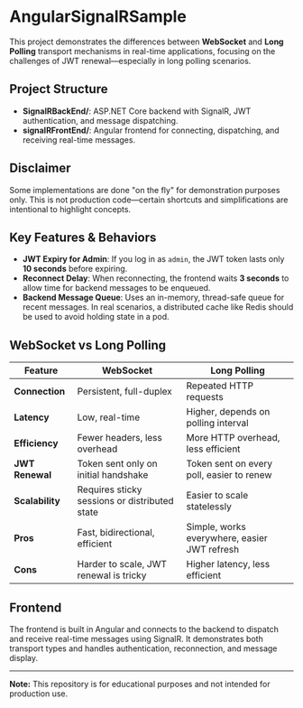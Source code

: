 # AngularSignalRSample

This project demonstrates the differences between **WebSocket** and **Long Polling** transport mechanisms in real-time applications, focusing on the challenges of JWT renewal—especially in long polling scenarios.

## Project Structure

- **SignalRBackEnd/**: ASP.NET Core backend with SignalR, JWT authentication, and message dispatching.
- **signalRFrontEnd/**: Angular frontend for connecting, dispatching, and receiving real-time messages.

## Disclaimer

Some implementations are done "on the fly" for demonstration purposes only. This is not production code—certain shortcuts and simplifications are intentional to highlight concepts.

## Key Features & Behaviors

- **JWT Expiry for Admin**: If you log in as `admin`, the JWT token lasts only **10 seconds** before expiring.
- **Reconnect Delay**: When reconnecting, the frontend waits **3 seconds** to allow time for backend messages to be enqueued.
- **Backend Message Queue**: Uses an in-memory, thread-safe queue for recent messages. In real scenarios, a distributed cache like Redis should be used to avoid holding state in a pod.

## WebSocket vs Long Polling

| Feature         | WebSocket                                    | Long Polling                                 |
|-----------------|----------------------------------------------|----------------------------------------------|
| **Connection**  | Persistent, full-duplex                      | Repeated HTTP requests                       |
| **Latency**     | Low, real-time                               | Higher, depends on polling interval          |
| **Efficiency**  | Fewer headers, less overhead                 | More HTTP overhead, less efficient           |
| **JWT Renewal** | Token sent only on initial handshake         | Token sent on every poll, easier to renew    |
| **Scalability** | Requires sticky sessions or distributed state| Easier to scale statelessly                  |
| **Pros**        | Fast, bidirectional, efficient               | Simple, works everywhere, easier JWT refresh |
| **Cons**        | Harder to scale, JWT renewal is tricky       | Higher latency, less efficient               |

## Frontend

The frontend is built in Angular and connects to the backend to dispatch and receive real-time messages using SignalR. It demonstrates both transport types and handles authentication, reconnection, and message display.

---
**Note:** This repository is for educational purposes and not intended for production use.
